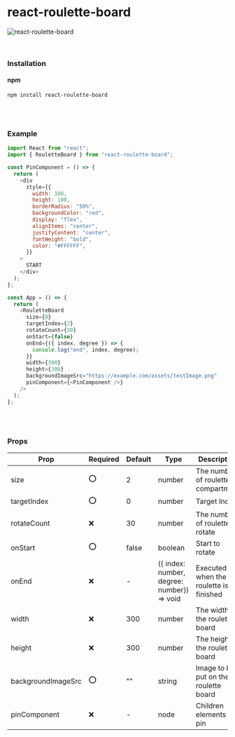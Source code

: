 # react-roulette-board

![react-roulette-board](https://github.com/dmswl3288/react-roulette-board/assets/38513328/a6bd182e-1d86-4ffa-823a-da42b1531a74)

<br/>

### Installation

#### npm

```
npm install react-roulette-board
```

<br/><br/>

### Example

```javascript
import React from "react";
import { RouletteBoard } from "react-roulette-board";

const PinComponent = () => {
  return (
    <div
      style={{
        width: 100,
        height: 100,
        borderRadius: "50%",
        backgroundColor: "red",
        display: "flex",
        alignItems: "center",
        justifyContent: "center",
        fontWeight: "bold",
        color: "#FFFFFF",
      }}
    >
      START
    </div>
  );
};

const App = () => {
  return (
    <RouletteBoard
      size={8}
      targetIndex={2}
      rotateCount={30}
      onStart={false}
      onEnd={({ index, degree }) => {
        console.log("end", index, degree);
      }}
      width={300}
      height={300}
      backgroundImageSrc="https://example.com/assets/testImage.png"
      pinComponent={<PinComponent />}
    />
  );
};
```

<br/><br/>

### Props

| Prop               | Required | Default | Type                                       | Description                            |
| ------------------ | -------- | ------- | ------------------------------------------ | -------------------------------------- |
| size               | ⭕️      | 2       | number                                     | The number of roulette compartment     |
| targetIndex        | ⭕️      | 0       | number                                     | Target Index                           |
| rotateCount        | ❌       | 30      | number                                     | The number of roulette to rotate       |
| onStart            | ⭕️      | false   | boolean                                    | Start to rotate                        |
| onEnd              | ❌       | -       | ({ index: number, degree: number}) => void | Executed when the roulette is finished |
| width              | ❌       | 300     | number                                     | The width of the roulette board        |
| height             | ❌       | 300     | number                                     | The height of the roulette board       |
| backgroundImageSrc | ⭕️      | ""      | string                                     | Image to be put on the roulette board  |
| pinComponent       | ❌       | -       | node                                       | Children elements for pin              |
